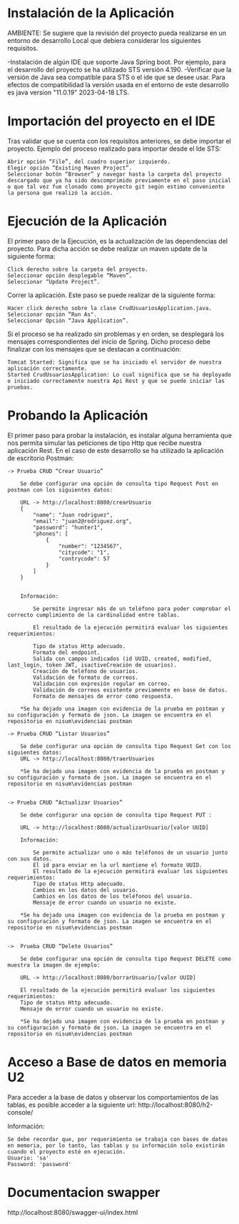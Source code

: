 
Instalación de la Aplicación
============================

AMBIENTE:
Se sugiere que la revisión del proyecto pueda realizarse en un entorno de desarrollo Local que debiera considerar los siguientes requisitos. 

-Instalación de algún IDE que soporte Java Spring boot. Por ejemplo, para el desarrollo del proyecto se ha utilizado STS versión 4.190.
-Verificar que la versión de Java sea compatible para STS o el ide que se desee usar. Para efectos de compatibilidad la versión usada en el entorno de este desarrollo es java version "11.0.19" 2023-04-18 LTS. 




Importación del proyecto en el IDE
==================================

Tras validar que se cuenta con los requisitos anteriores, se debe importar el proyecto. Ejemplo del proceso realizado para importar desde el Ide STS: 

    Abrir opción “File”, del cuadro superior izquierdo. 
    Elegir opción “Existing Maven Project”. 
    Seleccionar botón “Browser” y navegar hasta la carpeta del proyecto descargado que ya ha sido descomprimido previamente en el paso inicial o que tal vez fue clonado como proyecto git según estimo conveniente la persona que realizó la acción. 




Ejecución de la Aplicación 
===========================

El primer paso de la Ejecución, es la actualización de las dependencias del proyecto. Para dicha acción se debe realizar un maven update de la siguiente forma: 

    Click derecho sobre la carpeta del proyecto. 
    Seleccionar opción desplegable “Maven”. 
    Seleccionar “Update Project”. 

Correr la aplicación. Este paso se puede realizar de la siguiente forma: 

    Hacer click derecho sobre la clase CrudUsuariosApplication.java. 
    Seleccionar opción “Run As".
    Seleccionar Opción “Java Application”. 
	
Si el proceso se ha realizado sin problemas y en orden, se desplegará los mensajes correspondientes del inicio de Spring. Dicho proceso debe finalizar con los mensajes que se destacan a continuación: 

    Tomcat Started: Significa que se ha iniciado el servidor de nuestra aplicación correctamente. 
    Started CrudUsuariosApplication: Lo cual significa que se ha deployado e iniciado correctamente nuestra Api Rest y que se puede iniciar las pruebas. 
	
	
	
	
Probando la Aplicación 
======================
El primer paso para probar la instalación, es instalar alguna herramienta que nos permita simular las peticiones de tipo Http que recibe nuestra aplicación Rest. En el caso de este desarrollo se ha utilizado la aplicación de escritorio Postman: 
	
	
	-> Prueba CRUD “Crear Usuario”  

		Se debe configurar una opción de consulta tipo Request Post en postman con los siguientes datos: 

		URL -> http://localhost:8080/crearUsuario 
		{
			"name": "Juan rodriguez",
			"email": "juan2@rodriguez.org",
			"password": "hunter1",
			"phones": [
				{
					"number": "1234567",
					"citycode": "1",
					"contrycode": 57
				}
			]
		}
		
	 
		Información: 

			Se permite ingresar más de un teléfono para poder comprobar el correcto cumplimiento de la cardinalidad entre tablas. 
			
			El resultado de la ejecución permitirá evaluar los siguientes requerimientos: 

			Tipo de status Http adecuado. 
			Formato del endpoint. 
			Salida con campos indicados (id UUID, created, modified, last_login, token JWT, isactiveCreación de usuarios). 
			Creación de teléfono de usuarios. 
			Validación de formato de correos. 
			Validación con expresión regular en correo. 
			Validación de correos existente previamente en base de datos. 
			Formato de mensajes de error como respuesta. 
			
		*Se ha dejado una imagen con evidencia de la prueba en postman y su configuración y formato de json. La imagen se encuentra en el repositorio en nisum\evidencias postman
	
	-> Prueba CRUD “Listar Usuarios” 
	
		Se debe configurar una opción de consulta tipo Request Get con los siguientes datos: 
		URL -> http://localhost:8080/traerUsuarios 
		
		*Se ha dejado una imagen con evidencia de la prueba en postman y su configuración y formato de json. La imagen se encuentra en el repositorio en nisum\evidencias postman

		
	-> Prueba CRUD “Actualizar Usuarios” 

		Se debe configurar una opción de consulta tipo Request PUT : 

		URL -> http://localhost:8080/actualizarUsuario/[valor UUID]

		Información: 

			Se permite actualizar uno o más teléfonos de un usuario junto con sus datos. 
			El id para enviar en la url mantiene el formato UUID. 
			El resultado de la ejecución permitirá evaluar los siguientes requerimientos: 
			Tipo de status Http adecuado. 
			Cambios en los datos del usuario. 
			Cambios en los datos de los teléfonos del usuario. 
			Mensaje de error cuando un usuario no existe. 

		*Se ha dejado una imagen con evidencia de la prueba en postman y su configuración y formato de json. La imagen se encuentra en el repositorio en nisum\evidencias postman


	->	Prueba CRUD “Delete Usuarios” 

		Se debe configurar una opción de consulta tipo Request DELETE como muestra la imagen de ejemplo: 

		URL -> http://localhost:8080/borrarUsuario/[valor UUID]

		El resultado de la ejecución permitirá evaluar los siguientes requerimientos: 
		Tipo de status Http adecuado. 
		Mensaje de error cuando un usuario no existe. 
 
 		*Se ha dejado una imagen con evidencia de la prueba en postman y su configuración y formato de json. La imagen se encuentra en el repositorio en nisum\evidencias postman

 
 
Acceso a Base de datos en memoria U2 
====================================

Para acceder a la base de datos y observar los comportamientos de las tablas, es posible acceder a la siguiente url: http://localhost:8080/h2-console/ 

Información: 

    Se debe recordar que, por requerimiento se trabaja con bases de datos en memoria, por lo tanto, las tablas y su información solo existirán cuando el proyecto esté en ejecución. 
	Usuario: 'sa'
	Password: 'password'

Documentacion swapper
=====================
http://localhost:8080/swagger-ui/index.html
	

